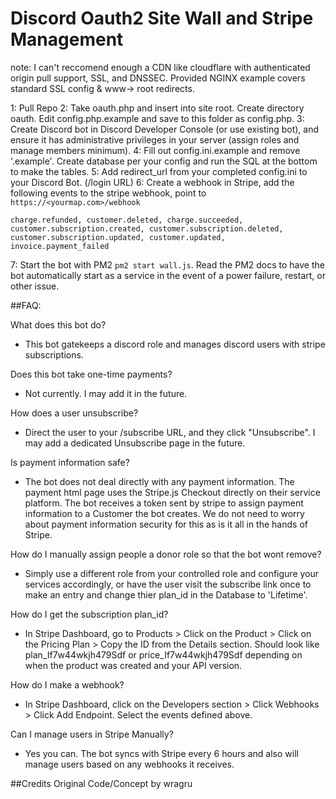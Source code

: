 # Discord Oauth2 Site Wall and Stripe Management

note: I can't reccomend enough a CDN like cloudflare with authenticated origin pull support, SSL, and DNSSEC. Provided NGINX example covers standard SSL config & www-> root redirects.

1: Pull Repo
2: Take oauth.php and insert into site root. Create directory oauth. Edit config.php.example and save to this folder as config.php.
3: Create Discord bot in Discord Developer Console (or use existing bot), and ensure it has administrative privileges in your server (assign roles and manage members minimum).
4: Fill out config.ini.example and remove '.example'. Create database per your config and run the SQL at the bottom to make the tables.
5: Add redirect_url from your completed config.ini to your Discord Bot. (/login URL)
6: Create a webhook in Stripe, add the following events to the stripe webhook, point to `https://<yourmap.com>/webhook`

`charge.refunded, customer.deleted, charge.succeeded, customer.subscription.created, customer.subscription.deleted, customer.subscription.updated, customer.updated, invoice.payment_failed`

7: Start the bot with PM2 `pm2 start wall.js`. Read the PM2 docs to have the bot automatically start as a service in the event of a power failure, restart, or other issue.

##FAQ:

What does this bot do?

- This bot gatekeeps a discord role and manages discord users with stripe subscriptions.

Does this bot take one-time payments?

- Not currently. I may add it in the future.

How does a user unsubscribe?

- Direct the user to your /subscribe URL, and they click "Unsubscribe". I may add a dedicated Unsubscribe page in the future.

Is payment information safe?

- The bot does not deal directly with any payment information. The payment html page uses the Stripe.js Checkout directly on their service platform. The bot receives a token sent by stripe to assign payment information to a Customer the bot creates. We do not need to worry about payment information security for this as is it all in the hands of Stripe.

How do I manually assign people a donor role so that the bot wont remove?

- Simply use a different role from your controlled role and configure your services accordingly, or have the user visit the subscribe link once to make an entry and change thier plan_id in the Database to 'Lifetime'.

How do I get the subscription plan_id?

- In Stripe Dashboard, go to Products > Click on the Product > Click on the Pricing Plan > Copy the ID from the Details section. Should look like plan_If7w44wkjh479Sdf or price_If7w44wkjh479Sdf depending on when the product was created and your API version.

How do I make a webhook?

- In Stripe Dashboard, click on the Developers section > Click Webhooks > Click Add Endpoint. Select the events defined above.

Can I manage users in Stripe Manually?

- Yes you can. The bot syncs with Stripe every 6 hours and also will manage users based on any webhooks it receives.

##Credits
Original Code/Concept by wragru